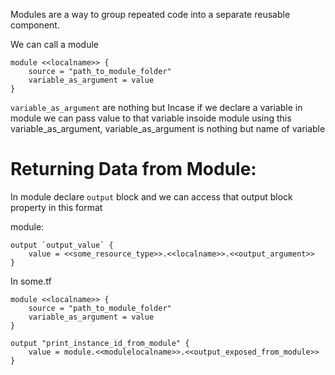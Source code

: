 Modules are a way to group repeated code into a separate reusable component.

We can call a module 

```
module <<localname>> {
    source = "path_to_module_folder"
    variable_as_argument = value
}
```

`variable_as_argument` are nothing but Incase if we declare a variable in module we can pass value to that variable insoide module using this  variable_as_argument, variable_as_argument is nothing but name of variable

Returning Data from Module:
===========================

In module declare `output` block and we can access that output block property in this format

module:
```
output `output_value` {
    value = <<some_resource_type>>.<<localname>>.<<output_argument>>
}

```

In some.tf

```
module <<localname>> {
    source = "path_to_module_folder"
    variable_as_argument = value
}

output "print_instance_id_from_module" {
    value = module.<<modulelocalname>>.<<output_exposed_from_module>>
}
```